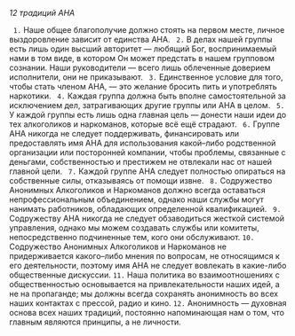 *12 традиций АНА*

` 1.` Наше общее благополучие должно стоять на первом месте, личное выздоровление зависит от единства АНА.
` 2.` В делах нашей группы есть лишь один высший авторитет — любящий Бог, воспринимаемый нами в том виде, в котором Он может предстать в нашем групповом сознании. Наши руководители — всего лишь облеченные доверием исполнители, они не приказывают.
` 3.` Единственное условие для того, чтобы стать членом АНА, — это желание бросить пить и употреблять наркотики.
` 4.` Каждая группа должна быть вполне самостоятельной за исключением дел, затрагивающих другие группы или АНА в целом.
` 5.` У каждой группы есть лишь одна главная цель — донести наши идеи до тех алкоголиков и наркоманов, которые всё ещё страдают.
` 6.` Группе АНА никогда не следует поддерживать, финансировать или предоставлять имя АНА для использования какой–либо родственной организации или посторонней компании, чтобы проблемы, связанные с деньгами, собственностью и престижем не отвлекали нас от нашей главной цели.
` 7.` Каждой группе АНА следует полностью опираться на собственные силы, отказываясь от помощи извне.
` 8.` Содружество Анонимных Алкоголиков и Наркоманов должно всегда оставаться непрофессиональным объединением, однако наши службы могут нанимать работников, обладающих определенной квалификацией.
` 9.` Содружеству АНА никогда не следует обзаводиться жесткой системой управления, однако мы можем создавать службы или комитеты, непосредственно подчиненные тем, кого они обслуживают.
`10.` Содружество Анонимных Алкоголиков и Наркоманов не придерживается какого–либо мнения по вопросам, не относящимся к его деятельности, поэтому имя АНА не следует вовлекать в какие-либо общественные дискуссии.
`11.` Наша политика во взаимоотношениях с общественностью основывается на привлекательности наших идей, а не на пропаганде; мы должны всегда сохранять анонимность во всех наших контактах с прессой, радио и кино.
`12.` Анонимность — духовная основа всех наших традиций, постоянно напоминающая нам о том, что главным являются принципы, а не личности.
